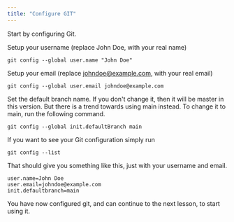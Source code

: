 ```yaml
---
title: "Configure GIT"
---
```


Start by configuring Git.

Setup your username (replace John Doe, with your real name)
```execute
git config --global user.name "John Doe"
```

Setup your email (replace johndoe@example.com, with your real email)
```execute
git config --global user.email johndoe@example.com
```

Set the default branch name. If you don't change it, then it will be master in this version. But there is a trend towards using main instead. 
To change it to main, run the following command.
```execute
git config --global init.defaultBranch main
```

If you want to see your Git configuration simply run
```execute
git config --list
```

That should give you something like this, just with your username and email.
```
user.name=John Doe
user.email=johndoe@example.com
init.defaultbranch=main
```

You have now configured git, and can continue to the next lesson, to start using it. 